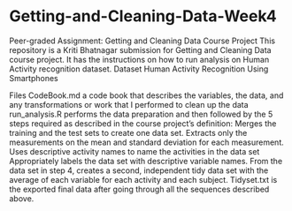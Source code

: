 # Getting-and-Cleaning-Data-Week4

Peer-graded Assignment: Getting and Cleaning Data Course Project
This repository is a Kriti Bhatnagar submission for Getting and Cleaning Data course project. It has the instructions on how to run analysis on Human Activity recognition dataset.
Dataset
Human Activity Recognition Using Smartphones

Files
     CodeBook.md a code book that describes the variables, the data, and any transformations or work that I performed to clean up the data
     run_analysis.R performs the data preparation and then followed by the 5 steps required as described in the course project’s definition:
         Merges the training and the test sets to create one data set.
         Extracts only the measurements on the mean and standard deviation for each measurement.
         Uses descriptive activity names to name the activities in the data set
         Appropriately labels the data set with descriptive variable names.
         From the data set in step 4, creates a second, independent tidy data set with the average of each variable for each activity and each subject.
     Tidyset.txt is the exported final data after going through all the sequences described above.    
